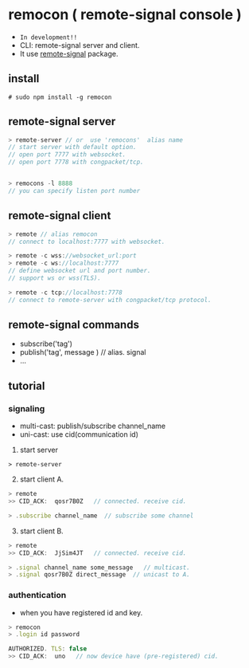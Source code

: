 # remocon ( remote-signal console )

- ``In development!!``
- CLI: remote-signal server and client.
- It use [remote-signal](https://www.npmjs.com/package/remote-signal) package.


## install

```
# sudo npm install -g remocon
```


## remote-signal server

```js
> remote-server // or  use 'remocons'  alias name
// start server with default option.
// open port 7777 with websocket. 
// open port 7778 with congpacket/tcp. 


> remocons -l 8888 
// you can specify listen port number

```

## remote-signal client


```js
> remote // alias remocon
// connect to localhost:7777 with websocket.

> remote -c wss://websocket_url:port
> remote -c ws://localhost:7777
// define websocket url and port number.
// support ws or wss(TLS).

> remote -c tcp://localhost:7778
// connect to remote-server with congpacket/tcp protocol.

```

## remote-signal commands

- subscribe('tag')
- publish('tag', message )  // alias. signal
- ...

## tutorial 

### signaling 

- multi-cast: publish/subscribe channel_name
- uni-cast: use cid(communication id)

1. start server
```
> remote-server
```

2. start client A.

```js
> remote
>> CID_ACK:  qosr7B0Z   // connected. receive cid.

> .subscribe channel_name  // subscribe some channel
```

3. start client B.
```js
> remote
>> CID_ACK:  JjSim4JT   // connected. receive cid.

> .signal channel_name some_message   // multicast.
> .signal qosr7B0Z direct_message  // unicast to A.
```

### authentication
- when you have registered id and key.

```js
> remocon
> .login id password

AUTHORIZED. TLS: false
>> CID_ACK:  uno   // now device have (pre-registered) cid.

```





